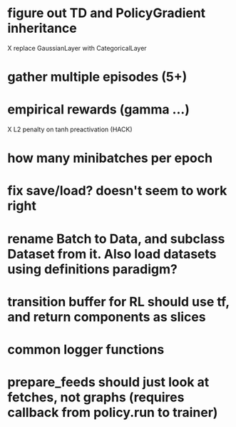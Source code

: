 # figure out TD and PolicyGradient inheritance
X replace GaussianLayer with CategoricalLayer
# gather multiple episodes (5+)
# empirical rewards (gamma ...)
X L2 penalty on tanh preactivation (HACK)
# how many minibatches per epoch
# fix save/load?  doesn't seem to work right
# rename Batch to Data, and subclass Dataset from it.  Also load datasets using definitions paradigm?
# transition buffer for RL should use tf, and return components as slices
# common logger functions
# prepare_feeds should just look at fetches, not graphs (requires callback from policy.run to trainer)
